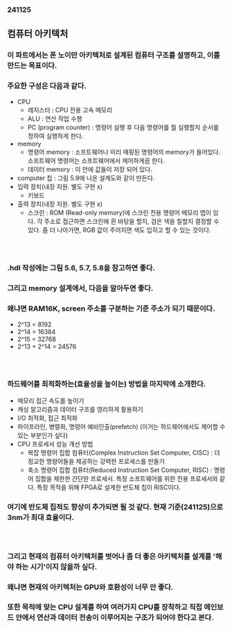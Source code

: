 ### 241125
## 컴퓨터 아키텍처
### 이 파트에서는 폰 노이만 아키텍처로 설계된 컴퓨터 구조를 설명하고, 이를 만드는 목표이다.
### 주요한 구성은 다음과 같다.
- CPU
  - 레지스터 : CPU 전용 고속 메모리
  - ALU : 연산 작업 수행
  - PC (program counter) : 명령어 실행 후 다음 명령어를 뭘 실행할지 순서를 정하여 실행하게 한다.
- memory
  - 명령어 memory : 소프트웨어나 미리 매핑된 명령어의 memory가 들어있다. 소프트웨어 명령어는 소프트웨어에서 제어하게끔 한다.
  - 데이터 memory : 이 안에 값들이 저장 되어 있다.
- computer 칩 : 그림 5.9에 나온 설계도와 같이 만든다.
- 입력 장치(내장 지원. 별도 구현 x)
  - 키보드
- 출력 장치(내장 지원. 별도 구현 x)
  - 스크린 : ROM (Read-only memory)에 스크린 전용 명령어 메모리 맵이 있다. 각 주소로 접근하면 스크린에 흰 바탕을 할지, 검은 색을 칠할지 결정할 수 있다. 좀 더 나아가면, RGB 값이 주어지면 색도 입히고 할 수 있는 것이다.
### <br/>

### .hdl 작성에는 그림 5.6, 5.7, 5.8을 참고하면 좋다.
### 그리고 memory 설계에서, 다음을 알아두면 좋다.
### 왜냐면 RAM16K, screen 주소를 구분하는 기준 주소가 되기 때문이다.
- 2^13 = 8192
- 2^14 = 16384
- 2^15 = 32768
- 2^13 + 2^14 = 24576
### <br/>

### 하드웨어를 최적화하는(효율성을 높이는) 방법을 마지막에 소개한다.
- 메모리 접근 속도를 높이기
- 캐싱 알고리즘과 데이터 구조를 영리하게 활용하기
- I/O 최적화, 접근 최적화
- 파이프라인, 병렬화, 명령어 예비인출(prefetch) (이거는 하드웨어에서도 제어할 수 있는 부분인가 싶다)
- CPU 프로세서 성능 개선 방법
  - 복잡 명령어 집합 컴퓨터(Complex Instruction Set Computer, CISC) : 더 정교한 명령어들을 제공하는 강력한 프로세스를 만들기
  - 축소 명령어 집합 컴퓨터(Reduced Instruction Set Computer, RISC) : 명령어 집합을 제한한 간단한 프로세서. 특정 소프트웨어를 위한 전용 프로세서와 같다. 특정 목적을 위해 FPGA로 설계한 반도체 칩이 RISC이다.
### 여기에 반도체 집적도 향상이 추가되면 될 것 같다. 현재 기준(241125)으로 3nm가 최대 효율이다.
### <br/>

### 그리고 현재의 컴퓨터 아키텍처를 벗어나 좀 더 좋은 아키텍처를 설계를 '해야 하는 시기'이지 않을까 싶다.
### 왜냐면 현재의 아키텍처는 GPU와 호환성이 너무 안 좋다. 
### 또한 목적에 맞는 CPU 설계를 하여 여러가지 CPU를 장착하고 직접 메인보드 안에서 연산과 데이터 전송이 이루어지는 구조가 되어야 한다고 본다.
